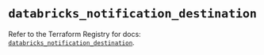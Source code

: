 # `databricks_notification_destination`

Refer to the Terraform Registry for docs: [`databricks_notification_destination`](https://registry.terraform.io/providers/databricks/databricks/1.56.0/docs/resources/notification_destination).
